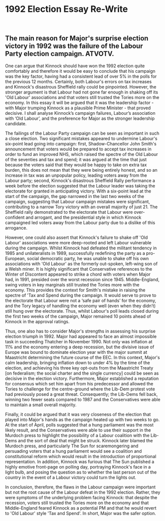 # 1992 Election Essay Re-Write

</br>

## The main reason for Major's surprise election victory in 1992 was the failure of the Labour Party election campaign. ATVOTV.

One can argue that Kinnock should have won the 1992 election quite comfortably and therefore it would be easy to conclude that his campaign was the key factor, having had a consistent lead of over 5% in the polls for the previous 12 months. Certainly, both Labour's errors on tax increases and Kinnock's disastrous Sheffield rally could be pinpointed. However, the stronger argument is that Labour had not gone far enough in shaking off its 'Old Labour' associations and that voters still trusted the Tories more on the economy. In this essay it will be argued that it was the leadership factor - with Major trumping Kinnock as a plausible Prime Minister - that proved decisive. I shall analyse Kinnock’s campaign failures, Labour’s association with ‘Old Labour’, and the preference for Major as the stronger leadership candidate.

The failings of the Labour Party campaign can be seen as important in such a close election. Two significant mistakes appeared to undermine Labour's six-point lead going into campaign: first, Shadow-Chancellor John Smith's announcement that voters would be prepared to accept tax increases in order to fund an improved NHS, which raised the spectre of the Old Labour of the seventies and tax and spend; it was argued at the time that just because the voters said that they would be happy to take on extra tax burden, this does not mean that they were being entirely honest, and so an increase in tax was an unpopular policy, leading voters away from the Labour party; second, Kinnock's disastrous Sheffield Rally performance a week before the election suggested that the Labour leader was taking the electorate for granted in anticipating victory. With a six-point lead at the start of the campaign, the gap narrowed in the last two weeks of the campaign, suggesting that Labour campaign mistakes were significant, contributing to a narrow Tory victory with an overall majority of just 21. The Sheffield rally demonstrated to the electorate that Labour were over-confident and arrogant, and the presidential style in which Kinnock campaigned led voters away from the Labour party due to a dislike of this arrogance.

However, one could also assert that Kinnock's failure to shake off 'Old Labour' associations were more deep-rooted and left Labour vulnerable during the campaign. Whilst Kinnock had defeated the militant tendency in 1985 and unilateralists in 1989, successfully redefining the party as a pro-European, social democratic party, he was unable to shake off his own associations with 'Old Labour' as the formerly out-spoken, left-wing son of a Welsh miner. It is highly significant that Conservative references to the Winter of Discontent appeared to strike a chord with voters when Major had, in 1991, presided over the worst recession since 1945. Middle-England, swing voters in key marginals still trusted the Tories more with the economy. This provides the context for Smith's mistake in raising the spectre of 'Tax and Spend during the campaign. It would serve to prove to the electorate that Labour were not a ‘safe pair of hands’ for the economy, and the Tory legacy of handling the economy well (even when they didn’t) still hung over the electorate. Thus, whilst Labour's poll leads closed during the first two weeks of the campaign, Major remained 10 points ahead of Kinnock in the approval ratings.

Thus, one also has to consider Major's strengths in assessing his surprise election triumph in 1992. Major had appeared to face an almost impossible task in succeeding Thatcher in November 1990. Not only was inflation at 11% and the economy entering a deep recession, but the divisive issue of Europe was bound to dominate election year with the major summit at Maastricht determining the future course of the EEC. In this context, Major's calm leadership, bringing inflation down to under 4% by the time of the election, and achieving his three key opt-outs from the Maastricht Treaty [on federalism; the social charter and the single currency] could be seen as decisive in the election victory. Furthermore, Major established a reputation for consensus which set him apart from his predecessor and allowed the Tories to challenge for the centre-ground where the Lib-Dem protest vote had previously posed a great threat. Consequently; the Lib-Dems fell back, winning two fewer seats compared to 1987 and the Conservatives were able to maintain a small overall majority.

Finally, it could be argued that it was very closeness of the election that played into Major's hands as the campaign heated up with two weeks to go. At the start of April, polls suggested that a hung parliament was the most likely result, and the Conservatives were able to use their support in the Murdoch press to highlight the possibility of a Labour coalition with the Lib-Dems and the sort of deal that might be struck. Kinnock later blamed the Murdoch press, and particularly The Sun for scaremongering and persuading voters that a hung parliament would see a coalition and constitutional reform which would result in the introduction of proportional representation. In addition, Kinnock was furious that The Sun published a highly emotive front-page on polling day, portraying Kinnock's face in a light bulb, and posing the question as to whether the last person out of the country in the event of a Labour victory could turn the lights out.

In conclusion, therefore, the flaws in the Labour campaign were important but not the root cause of the Labour defeat in the 1992 election. Rather, they were symptoms of the underlying problem facing Kinnock: that despite the recession, voters still trusted the Tories more on the economy and that Middle-England feared Kinnock as a potential PM and that he would revert to 'Old Labour' style 'Tax and Spend'. In short, Major was the safer option.